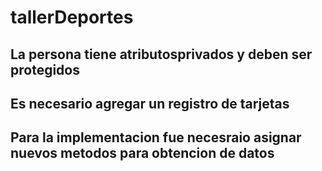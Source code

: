 # tallerDeportes
## La persona tiene atributosprivados y deben ser protegidos
## Es necesario agregar un registro de tarjetas
## Para la implementacion fue necesraio asignar nuevos metodos para obtencion de datos